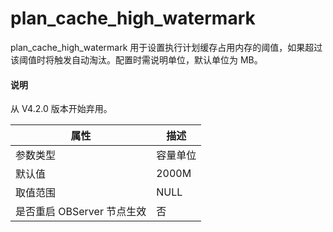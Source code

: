 # plan_cache_high_watermark 

plan_cache_high_watermark 用于设置执行计划缓存占用内存的阈值，如果超过该阈值时将触发自动淘汰。配置时需说明单位，默认单位为 MB。

<main id="notice" type='explain'>
<h4>说明</h4>
<p>从 V4.2.0 版本开始弃用。</p>
</main>

|      **属性**      | **描述** |
|------------------|--------|
| 参数类型             | 容量单位   |
| 默认值              | 2000M  |
| 取值范围             | NULL   |
| 是否重启 OBServer 节点生效 | 否      |




